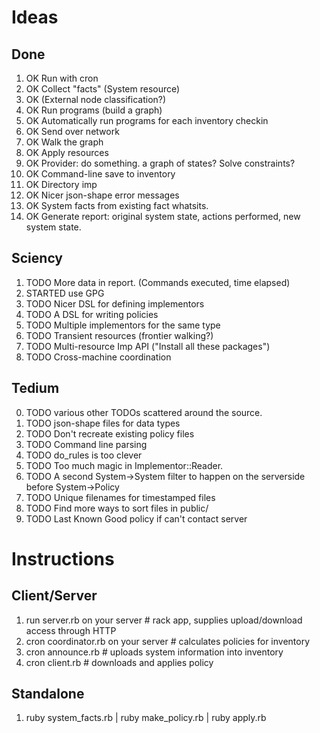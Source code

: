 # Ideas
## Done
1. OK Run with cron
2. OK Collect "facts" (System resource)
3. OK (External node classification?)
4. OK Run programs (build a graph)
5. OK Automatically run programs for each inventory checkin
6. OK Send over network
7. OK Walk the graph
8. OK Apply resources
9. OK Provider: do something. a graph of states? Solve constraints?
10. OK Command-line save to inventory
11. OK Directory imp
12. OK Nicer json-shape error messages
13. OK System facts from existing fact whatsits.
14. OK Generate report: original system state, actions performed, new system state.

## Sciency
1. TODO More data in report. (Commands executed, time elapsed)
2. STARTED use GPG
4. TODO Nicer DSL for defining implementors
5. TODO A DSL for writing policies
6. TODO Multiple implementors for the same type
7. TODO Transient resources (frontier walking?)
8. TODO Multi-resource Imp API ("Install all these packages")
9. TODO Cross-machine coordination

## Tedium
0. TODO various other TODOs scattered around the source.
1. TODO json-shape files for data types
2. TODO Don't recreate existing policy files
3. TODO Command line parsing
4. TODO do_rules is too clever
5. TODO Too much magic in Implementor::Reader.
6. TODO A second System->System filter to happen on the serverside before System->Policy
7. TODO Unique filenames for timestamped files
8. TODO Find more ways to sort files in public/
9. TODO Last Known Good policy if can't contact server

# Instructions
## Client/Server
1. run server.rb on your server # rack app, supplies upload/download access through HTTP
2. cron coordinator.rb on your server # calculates policies for inventory
3. cron announce.rb # uploads system information into inventory
4. cron client.rb   # downloads and applies policy

## Standalone
1. ruby system_facts.rb  | ruby make_policy.rb  | ruby apply.rb
